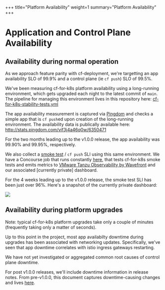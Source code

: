 +++
title="Platform Availability"
weight=1
summary="Platform Availability"
+++

# Application and Control Plane Availability

## Availability during normal operation

As we approach feature parity with cf-deployment, we're targetting an app availability SLO of 99.9% and a control plane (ie `cf push`) SLO of 99.5%.

We've been measuring cf-for-k8s platform availability using a long-running environment, which gets upgraded each night to the latest commit of `main`. The pipeline for managing this environment lives in this repository here: [cf-for-k8s-stability-tests.yml](ci/pipelines/cf-for-k8s-stability-tests.yml)

The app availability measurement is captured via [Pingdom](https://www.pingdom.com/) and checks a simple app that is `cf push`ed upon creation of the long-running environment. The availability data is publically available here: http://stats.pingdom.com/vif3j4a46q0w/6350471

For the two months leading up to the v1.0.0 release, the app availability was 99.90% and 99.95%, respectively.

We also collect a [smoke test](tests/smoke/smoke_test.go) / `cf push` SLI using this same environment. We have a Concourse job that runs constantly [here](https://release-integration.ci.cf-app.com/teams/main/pipelines/cf-for-k8s-stability-tests/jobs/long-lived-env-sli), that tests cf-for-k8s smoke tests and emits metrics to [VMware Tanzu Observability by Wavefront](https://tanzu.vmware.com/observability) and our associated [currently private] dashboard.

For the 4 weeks leading up to the v1.0.0 release, the smoke test SLI has been just over 96%. Here's a snapshot of the currently private dashboard:

![](assets/dashboard-snapshot-20201020.png)

## Availability during platform upgrades

Note: typical cf-for-k8s platform upgrades take only a couple of minutes (frequently taking only a matter of seconds).

Up to this point in the project, most app availabilty downtime during upgrades has been associated with networking updates. Specifically, we've seen that app downtime correlates with istio ingress gateways restarting.

We have not yet investigated or aggregated common root causes of control plane downtime.

For post v1.0.0 releases, we'll include downtime information in release notes. From pre-v1.0.0, this document captures downtime-causing changes and lives [here](https://docs.google.com/spreadsheets/d/1eJEOJg7WLqL8n_S-woKAMYGunh9jyhI0sFMScmxi9F4/edit#gid=0).
